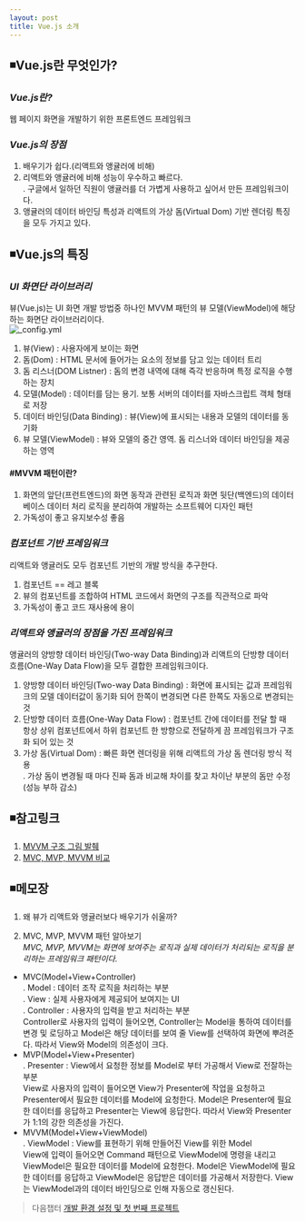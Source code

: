 ```yaml
---
layout: post
title: Vue.js 소개
---
```

## ◾Vue.js란 무엇인가?

### ***Vue.js란?***
웹 페이지 화면을 개발하기 위한 프론트엔드 프레임워크

### ***Vue.js의 장점***
1. 배우기가 쉽다.(리액트와 앵귤러에 비해)  
2. 리액트와 앵귤러에 비해 성능이 우수하고 빠르다.  
  . 구글에서 일하던 직원이 앵귤러를 더 가볍게 사용하고 싶어서 만든 프레임워크이다.  
3. 앵귤러의 데이터 바인딩 특성과 리액트의 가상 돔(Virtual Dom) 기반 렌더링 특징을 모두 가지고 있다.    

## ◾Vue.js의 특징

### ***UI 화면단 라이브러리***
뷰(Vue.js)는 UI 화면 개발 방법중 하나인 MVVM 패턴의 뷰 모델(ViewModel)에 해당하는 화면단 라이브러리이다.  
![_config.yml]({{site.baseurl}}/images/view-model.png )  
1. 뷰(View) : 사용자에게 보이는 화면   
2. 돔(Dom) : HTML 문서에 들어가는 요소의 정보를 담고 있는 데이터 트리  
3. 돔 리스너(DOM Listner) : 돔의 변경 내역에 대해 즉각 반응하며 특정 로직을 수행하는 장치  
4. 모델(Model) : 데이터를 담는 용기. 보통 서버의 데이터를 자바스크립트 객체 형태로 저장  
5. 데이터 바인딩(Data Binding) : 뷰(View)에 표시되는 내용과 모델의 데이터를 동기화    
6. 뷰 모델(ViewModel) : 뷰와 모델의 중간 영역. 돔 리스너와 데이터 바인딩을 제공하는 영역  

#### #MVVM 패턴이란?  
1. 화면의 앞단(프런트엔드)의 화면 동작과 관련된 로직과 화면 뒷단(백엔드)의 데이터베이스 데이터 처리 로직을 분리하여 개발하는 소프트웨어 디자인 패턴  
2. 가독성이 좋고 유지보수성 좋음  

### ***컴포넌트 기반 프레임워크***   
리액트와 앵귤러도 모두 컴포넌트 기반의 개발 방식을 추구한다.
1. 컴포넌트 == 레고 블록
2. 뷰의 컴포넌트를 조합하여 HTML 코드에서 화면의 구조를 직관적으로 파악
3. 가독성이 좋고 코드 재사용에 용이   

### ***리액트와 앵귤러의 장점을 가진 프레임워크***  
앵귤러의 양방향 데이터 바인딩(Two-way Data Binding)과 리액트의 단방향 데이터 흐름(One-Way Data Flow)을 모두 결합한 프레임워크이다.  
1. 양방향 데이터 바인딩(Two-way Data Binding) : 화면에 표시되는 값과 프레임워크의 모델 데이터값이 동기화 되어 한쪽이 변경되면 다른 한쪽도 자동으로 변경되는 것  
2. 단방향 데이터 흐름(One-Way Data Flow) : 컴포넌트 간에 데이터를 전달 할 때 항상 상위 컴포넌트에서 하위 컴포넌트 한 방향으로 전달하게 끔 프레임워크가 구조화 되어 있는 것  
3. 가상 돔(Virtual Dom) : 빠른 화면 렌더링을 위해 리액트의 가상 돔 렌더링 방식 적용  
  . 가상 돔이 변경될 때 마다 진짜 돔과 비교해 차이를 찾고 차이난 부분의 돔만 수정(성능 부하 감소)

## ◾참고링크
1. [MVVM 구조 그림 발췌](https://wikidocs.net/17701)
2. [MVC, MVP, MVVM 비교](https://magi82.github.io/android-mvc-mvp-mvvm/)

## ◾메모장
1. 왜 뷰가 리액트와 앵귤러보다 배우기가 쉬울까?   

2. MVC, MVP, MVVM 패턴 알아보기  
*MVC, MVP, MVVM는 화면에 보여주는 로직과 실제 데이터가 처리되는 로직을 분리하는 프레임워크 패턴이다.*
- MVC(Model+View+Controller)  
. Model : 데이터 조작 로직을 처리하는 부분  
. View : 실제 사용자에게 제공되어 보여지는 UI  
. Controller : 사용자의 입력을 받고 처리하는 부분    
Controller로 사용자의 입력이 들어오면, Controller는 Model을 통하여 데이터를 변경 및 로딩하고 Model은 해당 데이터를 보여 줄 View를 선택하여 화면에 뿌려준다. 따라서 View와 Model의 의존성이 크다.
- MVP(Model+View+Presenter)    
. Presenter : View에서 요청한 정보를 Model로 부터 가공해서 View로 전잘하는 부분  
View로 사용자의 입력이 들어오면 View가 Presenter에 작업을 요청하고 Presenter에서 필요한 데이터를 Model에 요청한다. Model은 Presenter에 필요한 데이터를 응답하고 Presenter는 View에 응답한다. 따라서 View와 Presenter가 1:1의 강한 의존성을 가진다.  
- MVVM(Model+View+ViewModel)  
. ViewModel : View를 표현하기 위해 만들어진 View를 위한 Model  
View에 입력이 들어오면 Command 패턴으로 ViewModel에 명령을 내리고 ViewModel은 필요한 데이터를 Model에 요청한다. Model은 ViewModel에 필요한 데이터를 응답하고 ViewModel은 응답받은 데이터를 가공해서 저장한다. View는 ViewModel과의 데이터 바인딩으로 인해 자동으로 갱신된다.

> 다음챕터 [개발 환경 설정 및 첫 번째 프로젝트](https://wisdompark.github.io/Vue-Js1/)

